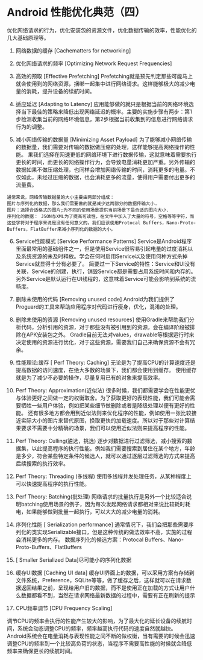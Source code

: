 # Android 性能优化典范（四）
优化网络请求的行为，优化安装包的资源文件，优化数据传输的效率，性能优化的几大基础原理等。

1. 网络数据的缓存 [Cachematters for networking]

2. 优化网络请求的频率 [Optimizing Network Request Frequencies]

3. 高效的预取 [Effective Prefetching]
Prefetching就是预先判定那些可能马上就会使用到的网络资源，捆绑一起集中进行网络请求。这样能够极大的减少电量的消耗，提升设备的续航时间。

4. 适应延迟 [Adapting to Latency]
应用能够做的就只是根据当前的网络环境选择当下最佳的策略来降低出现网络延迟的概率。主要的实施步骤有两步：第1步检测收集当前的网络环境信息，第2步根据当前收集到的信息进行网络请求行为的调整。

5. 减小网络传输的数据量 [Minimizing Asset Payload]
为了能够减小网络传输的数据量，我们需要对传输的数据做压缩的处理，这样能够提高网络操作的性能。
果我们选择在网速更低的网络环境下进行数据传输，这就意味着需要执行更长的时间，而更长的网络操作行为，会导致电量消耗更加严重。另外传输的数据如果不做压缩处理，也同样会增加网络传输的时间，消耗更多的电量。不仅如此，未经过压缩的数据，也会消耗更多的流量，使得用户需要付出更多的流量费。
```
通常来说，网络传输数据量的大小主要由两部分组成：
图片与序列化的数据，那么我们需要做的就是减少这两部分的数据传输大小.
图片：选择合适格式的图片;为不同的使用场景提供当前场景下最合适的图片大小.
序列化的数据： JSON与XML为了提高可读性，在文件中加入了大量的符号，空格等等字符，而这些字符对于程序来说是没有任何意义的。我们应该使用Protocal Buffers，Nano-Proto-Buffers，FlatBuffer来减小序列化的数据的大小。
```

6. Service性能模式 [Service Performance Patterns]
Service是Android程序里面最常用的基础组件之一，但是使用Service很容易引起电量的过度消耗以及系统资源的未及时释放。学会在何时启用Service以及使用何种方式杀掉Service就显得十分有必要了。
简要过一下Service的特性：Service和UI没有关联，Service的创建，执行，销毁Service都是需要占用系统时间和内存的。另外Service是默认运行在UI线程的，这意味着Service可能会影响到系统的流畅度。

7. 删除未使用的代码 [Removing unused code]
Android为我们提供了Proguard的工具来帮助应用程序对代码进行瘦身，优化，混淆的处理。

8. 删除未使用的资源 [Removing unused resources]
使用Gradle来帮助我们分析代码，分析引用的资源，对于那些没有被引用到的资源，会在编译阶段被排除在APK安装包之外。
Gradle目前无法对values，drawable等根据运行时来决定使用的资源进行优化，对于这些资源，需要我们自己来确保资源不会有冗余。

9. 性能理论:缓存 [ Perf Theory: Caching]
无论是为了提高CPU的计算速度还是提高数据的访问速度，在绝大多数的场景下，我们都会使用到缓存。
使用缓存就是为了减少不必要的操作，尽量复用已有的对象来提高效率。

10. Perf Theory: Approximation(近似法)
很多时候，我们都需要学会在性能更优与体验更好之间做一定的权衡取舍。为了获取更好的表现性能，我们可能会需要牺牲一些用户体验，例如把某些细节做删除或者是降级处理以便有更好的性能。
还有很多地方都会用到近似法则来优化程序的性能，例如使用一张比较接近实际大小的图片来替代原图，换取更快的加载速度。所以对于那些对计算结果要求不需要十分精确的场景，我们可以使用近似法则来提高程序的性能。
11. Perf Theory: Culling(遴选，挑选)
逐步对数据进行过滤筛选，减小搜索的数据集，以此提高程序的执行性能。例如我们需要搜索到居住在某个地方，年龄是多少，符合某些特定条件的候选人，就可以通过逐层过滤筛选的方式来提高后续搜索的执行效率。

12. Perf Theory: Threading (多线程)
使用多线程并发处理任务，从某种程度上可以快速提高程序的执行性能。

13. Perf Theory: Batching(批处理)
网络请求的批量执行是另外一个比较适合说明batching使用场景的例子，因为每次发起网络请求都相对来说比较耗时耗电，如果能够做到批量一起执行，可以大大的减少电量的消耗。

14. 序列化性能 [ Serialization performance]
通常情况下，我们会把那些需要序列化的类实现Serializable接口，但是这种传统的做法效率不高，实施的过程会消耗更多的内存。
数据序列化的候选方案：Protocal Buffers、Nano-Proto-Buffers、FlatBuffers
15. [ Smaller Serialized Data]尽可能小的序列化数据

16. 缓存UI数据 [Caching UI data]
缓存UI界面上的数据，可以采用方案有存储到文件系统，Preference，SQLite等等，做了缓存之后，这样就可以在请求数据返回结果之前，呈现给用户旧的数据，而不是使用正在加载的方式让用户什么数据都看不到，当然在请求网络最新数据的过程中，需要有正在刷新的提示

17. CPU频率调节 [CPU Frequency Scaling]

调节CPU的频率会执行的性能产生较大的影响，为了最大化的延长设备的续航时间，系统会动态调整CPU的频率，频率越高执行代码的速度自然就越快。
Android系统会在电量消耗与表现性能之间不断的做权衡，当有需要的时候会迅速调整CPU的频率到一个比较高负荷的状态，当程序不需要高性能的时候就会降低频率来确保更长的续航时间。
